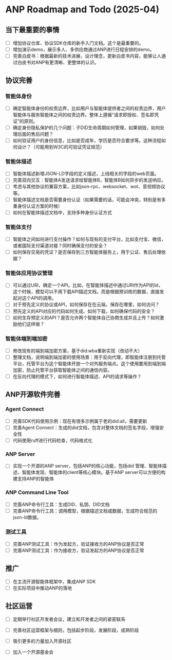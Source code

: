 # ANP Roadmap and Todo (2025-04)

## 当下最重要的事情

- [ ] 增加协议仓库、协议SDK仓库的新手入门文档。这个是最重要的。
- [ ] 增加演示demo，展示多人、多供应商通过ANP进行日程安排的demo。
- [ ] 完善白皮书：根据最新的技术进展，设计理念，更新白皮书内容，能够让人通过白皮书对ANP有更清晰、更整体的认识。

## 协议完善

### 智能体身份

- [ ] 确定智能体身份的权责边界，比如用户与智能体提供者之间的权责边界，用户智能体与服务智能体之间的权责边界。整体上遵循“请求即授权、签名即凭证”的原则。
- [ ] 确定身份隐私保护的几个问题：子DID生命周期如何管理，如果销毁，如何处理后面的售后问题？
- [ ] 如何验证用户的身份信息，比如是否成年，学历是否符合要求等。这种流程如何设计？（可能用到W3C的可验证凭证规范）

### 智能体描述

- [ ] 智能体描述新增JSON-LD字段的定义描述，上线相关的字段的web页面。
- [ ] 完善双向交互：智能体A发送请求给智能体B，智能体B如何异步的发送响应。
- [ ] 考虑与其他协议的兼容方案，比如json-rpc、websocket、wot、音视频协议等。
- [ ] 智能体描述文档是否需要身份认证（如果需要的话，可能会冲突，特别是有多重身份认证方案的时候）
- [ ] 如何在智能体描述文档中，支持多种身份认证方式

### 智能体支付

- [ ] 智能体之间如何进行支付操作？如何与现有的支付平台，比如支付宝、微信，或者国际支付渠道对接？同时确保支付的安全？
- [ ] 如何保存交易的凭证？是否保存到三方智能体服务上，用于公证、售后处理依据？

### 智能体应用协议管理

- [ ] 可以通过URI，确定一个API。比如，在智能体描述中通过URI作为API的id，这个时候，模型可以不用下载API描述文档，而是根据预训练的数据，直接发起对这个API的调用。
- [ ] 对于预先定义的协议或API，如何保存在在云端，保存在哪里，如何访问？
- [ ] 预先定义的API对应的代码如何生成、如何下载，如何确保代码的安全？
- [ ] 如何生存预定义的API？是否允许两个智能体自己协商生成并且上传？如何激励他们这样做？

### 智能体端到端加密

- [ ] 修改现有的端到端加密方案，基于did:wba重新实现（改动不大）
- [ ] 整理文档，说明端到端加密的使用场景：用于反向代理，即智能体注册到托管平台，托管平台为这个智能体开放一个对外服务端点。这个使用要用到端到端加密，防止托管平台获取智能体之间的通信内容。
- [ ] 在反向代理的模式下，如何进行智能体描述、API的请求等操作？

## ANP开源软件完善

### Agent Connect

- [ ] 完善SDK代码使用示例：现在有很多示例属于老的did:all，需要更新
- [ ] 完善Agent Connect：生成的did文档，包含对整体文档的签名字段，增强安全性
- [ ] 代码使用ruff进行代码检查，代码格式化

### ANP Server

- [ ] 实现一个开源的ANP server，包括ANP的核心功能，包括did 管理、智能体描述、智能体发现、智能体的client等核心模块。基于ANP server可以方便的构建支持ANP的智能体

### ANP Command Line Tool

- [ ] 完善ANP命令行工具：生成DID、私钥、DID文档
- [ ] 完善ANP命令行工具：调用模型，根据描述文档或数据，生成符合规范的json-ld数据。

### 测试工具

- [ ] 完善ANP测试工具：作为发起方，验证接收方的ANP协议是否正常
- [ ] 完善ANP测试工具：作为接收方，验证发起方的ANP协议是否正常

## 推广

- [ ] 在主流开源智能体框架中，集成ANP SDK
- [ ] 在实际项目中推动ANP的落地

## 社区运营

- [ ] 定期举行社区开发者会议，建立和开发者之间的紧密联系
- [ ] 完善社区运营框架与细则，包括起步阶段，发展阶段，成熟阶段
- [ ] 吸引更多的力量加入开源社区
- [ ] 加入一个开源基金会















